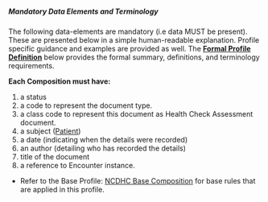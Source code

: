 ##### Mandatory Data Elements and Terminology


The following data-elements are mandatory (i.e data MUST be present). These are presented below in a simple human-readable explanation.  Profile specific guidance and examples are provided as well.  The [**Formal Profile Definition**](#profile) below provides the  formal summary, definitions, and  terminology requirements.  

**Each Composition must have:**

1.  a status  
1.  a code to represent the document type.
1.  a class code to represent this document as Health Check Assessment document.
1.  a subject ([Patient])
1.  a date (indicating when the details were recorded)
1.	an author (detailing who has recorded the details)
1.  title of the document
1.  a reference to Encounter instance.

* Refer to the Base Profile: [NCDHC Base Composition] for base rules that are applied in this profile. 

[NCDHC Base Composition]: http://build.fhir.org/ig/hl7au/au-fhir-childhealth/StructureDefinition-ncdhc-composition-base.html
[Patient]: http://build.fhir.org/ig/hl7au/au-fhir-childhealth/StructureDefinition-ncdhc-patient-baby.html
